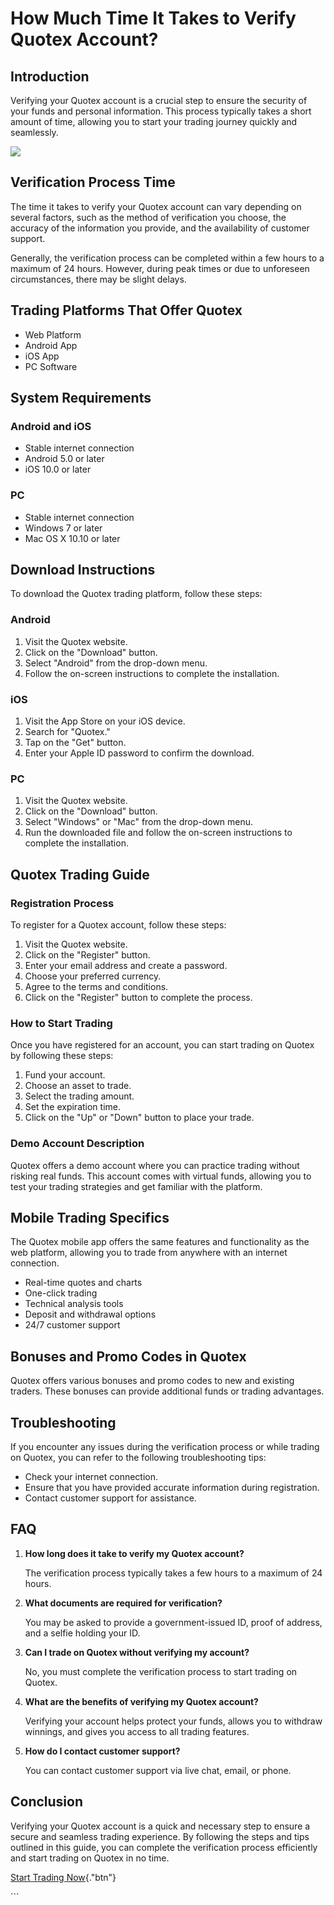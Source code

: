 # How Much Time It Takes to Verify Quotex Account?

## Introduction

Verifying your Quotex account is a crucial step to ensure the security
of your funds and personal information. This process typically takes a
short amount of time, allowing you to start your trading journey quickly
and seamlessly.

[![](https://static.quotex.io/files/4_en/300_250.jpg)](https://traff.sbs/brokerqxlid)

## Verification Process Time

The time it takes to verify your Quotex account can vary depending on
several factors, such as the method of verification you choose, the
accuracy of the information you provide, and the availability of
customer support.

Generally, the verification process can be completed within a few hours
to a maximum of 24 hours. However, during peak times or due to
unforeseen circumstances, there may be slight delays.

## Trading Platforms That Offer Quotex

-   Web Platform
-   Android App
-   iOS App
-   PC Software

## System Requirements

### Android and iOS

-   Stable internet connection
-   Android 5.0 or later
-   iOS 10.0 or later

### PC

-   Stable internet connection
-   Windows 7 or later
-   Mac OS X 10.10 or later

## Download Instructions

To download the Quotex trading platform, follow these steps:

### Android

1.  Visit the Quotex website.
2.  Click on the "Download" button.
3.  Select "Android" from the drop-down menu.
4.  Follow the on-screen instructions to complete the installation.

### iOS

1.  Visit the App Store on your iOS device.
2.  Search for "Quotex."
3.  Tap on the "Get" button.
4.  Enter your Apple ID password to confirm the download.

### PC

1.  Visit the Quotex website.
2.  Click on the "Download" button.
3.  Select "Windows" or "Mac" from the drop-down menu.
4.  Run the downloaded file and follow the on-screen instructions to
    complete the installation.

## Quotex Trading Guide

### Registration Process

To register for a Quotex account, follow these steps:

1.  Visit the Quotex website.
2.  Click on the "Register" button.
3.  Enter your email address and create a password.
4.  Choose your preferred currency.
5.  Agree to the terms and conditions.
6.  Click on the "Register" button to complete the process.

### How to Start Trading

Once you have registered for an account, you can start trading on Quotex
by following these steps:

1.  Fund your account.
2.  Choose an asset to trade.
3.  Select the trading amount.
4.  Set the expiration time.
5.  Click on the "Up" or "Down" button to place your trade.

### Demo Account Description

Quotex offers a demo account where you can practice trading without
risking real funds. This account comes with virtual funds, allowing you
to test your trading strategies and get familiar with the platform.

## Mobile Trading Specifics

The Quotex mobile app offers the same features and functionality as the
web platform, allowing you to trade from anywhere with an internet
connection.

-   Real-time quotes and charts
-   One-click trading
-   Technical analysis tools
-   Deposit and withdrawal options
-   24/7 customer support

## Bonuses and Promo Codes in Quotex

Quotex offers various bonuses and promo codes to new and existing
traders. These bonuses can provide additional funds or trading
advantages.

## Troubleshooting

If you encounter any issues during the verification process or while
trading on Quotex, you can refer to the following troubleshooting tips:

-   Check your internet connection.
-   Ensure that you have provided accurate information during
    registration.
-   Contact customer support for assistance.

## FAQ

1.  **How long does it take to verify my Quotex account?**

    The verification process typically takes a few hours to a maximum of
    24 hours.

2.  **What documents are required for verification?**

    You may be asked to provide a government-issued ID, proof of
    address, and a selfie holding your ID.

3.  **Can I trade on Quotex without verifying my account?**

    No, you must complete the verification process to start trading on
    Quotex.

4.  **What are the benefits of verifying my Quotex account?**

    Verifying your account helps protect your funds, allows you to
    withdraw winnings, and gives you access to all trading features.

5.  **How do I contact customer support?**

    You can contact customer support via live chat, email, or phone.

## Conclusion

Verifying your Quotex account is a quick and necessary step to ensure a
secure and seamless trading experience. By following the steps and tips
outlined in this guide, you can complete the verification process
efficiently and start trading on Quotex in no time.

[Start Trading
Now](\%22https://traff.sbs/brokerqxsignup\%22){."btn"}

\`\`\`

